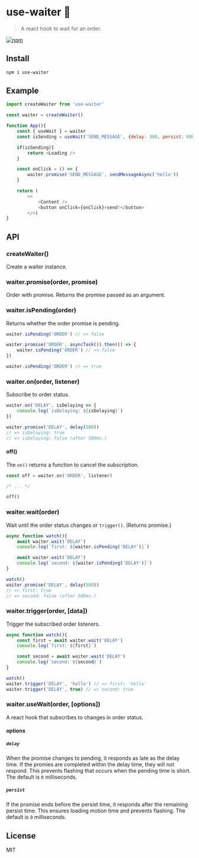 # use-waiter 🤵
> A react hook to wait for an order.

[![npm](https://flat.badgen.net/npm/v/use-waiter)](https://www.npmjs.com/package/use-waiter)

## Install
```sh
npm i use-waiter
```

## Example
```js
import createWaiter from 'use-waiter'

const waiter = createWaiter()

function App(){
    const { useWait } = waiter
    const isSending = useWait('SEND_MESSAGE', {delay: 300, persist: 600})

    if(isSending){
        return <Loading />
    }

    const onClick = () => {
        waiter.promise('SEND_MESSAGE', sendMessageAsync('hello'))
    }

    return (
        <>
            <Content />
            <button onClick={onClick}>send!</button>
        </>)
}
```

## API
### createWaiter()
Create a waiter instance.

### waiter.promise(order, promise)
Order with promise. Returns the promise passed as an argument.

### waiter.isPending(order)
Returns whether the order promise is pending.

```js
waiter.isPending('ORDER') // => false

waiter.promise('ORDER', asyncTask()).then(() => {
    waiter.isPending('ORDER') // => false
})

waiter.isPending('ORDER') // => true
```

### waiter.on(order, listener)
Subscribe to order status.

```js
waiter.on('DELAY', isDelaying => {
    console.log(`isDelaying: ${isDelaying}`)
})

waiter.promise('DELAY', delay(500))
// => isDelaying: true
// => isDelaying: false (after 500ms.)
```
#### off()
The `on()` returns a function to cancel the subscription.

```js
const off = waiter.on('ORDER', listener)

/* ... */

off()
```

### waiter.wait(order)
Wait until the order status changes or `trigger()`. (Returns promise.)

```js
async function watch(){
    await waiter.wait('DELAY')
    console.log(`first: ${waiter.isPending('DELAY')}`)

    await waiter.wait('DELAY')
    console.log(`second: ${waiter.isPending('DELAY')}`)
}

watch()
waiter.promise('DELAY', delay(500))
// => first: true
// => second: false (after 500ms.)
```

### waiter.trigger(order, [data])
Trigger the subscribed order listeners.

```js
async function watch(){
    const first = await waiter.wait('DELAY')
    console.log(`first: ${first}`)

    const second = await waiter.wait('DELAY')
    console.log(`second: ${second}`)
}

watch()
waiter.trigger('DELAY', 'hello') // => first: 'hello'
waiter.trigger('DELAY', true) // => second: true
```

### waiter.useWait(order, [options])
A react hook that subscribes to changes in order status.

#### options
##### `delay`
When the promise changes to pending, it responds as late as the delay time. If the promies are completed within the delay time, they will not respond. This prevents flashing that occurs when the pending time is short. The default is `0` milliseconds.

##### `persist`
If the promise ends before the persist time, it responds after the remaining persist time. This ensures loading motion time and prevents flashing. The default is `0` milliseconds.

## License
MIT
